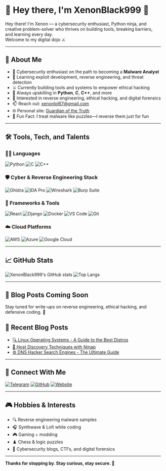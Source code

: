 # 🥷 Hey there, I'm XenonBlack999 🥷

Hey there! I'm Xenon — a cybersecurity enthusiast, Python ninja, and creative problem-solver who thrives on building tools, breaking barriers, and learning every day.  
Welcome to my digital dojo ⚔️

---

## 🚀 About Me
- 🧠 Cybersecurity enthusiast on the path to becoming a **Malware Analyst**
- 🔐 Learning exploit development, reverse engineering, and threat detection
- ⚔️ Currently building tools and systems to empower ethical hacking
- 🧰 Always upskilling in **Python**, **C**, **C++**, and more
- 🔐 Interested in reverse engineering, ethical hacking, and digital forensics
- 📫 Reach out: [xenonlol67@gmail.com](mailto:xenonlol67@gmail.com)
- 🌐 Personal site: [Guardian of the Truth](https://gurdian-of-the-turth.neocities.org/)
- 🧩 Fun Fact: I treat malware like puzzles—I reverse them just for fun


---

## 🛠️ Tools, Tech, and Talents

### 👨‍💻 Languages
![Python](https://img.shields.io/badge/-Python-333333?style=flat&logo=python)
![C](https://img.shields.io/badge/-C-333333?style=flat&logo=c)
![C++](https://img.shields.io/badge/-C%2B%2B-333333?style=flat&logo=c%2B%2B)


### 🛡️ Cyber & Reverse Engineering Stack
![Ghidra](https://img.shields.io/badge/-Ghidra-333333?style=flat&logo=data:image/png;base64,...)
![IDA Pro](https://img.shields.io/badge/-IDA%20Pro-333333?style=flat)
![Wireshark](https://img.shields.io/badge/-Wireshark-333333?style=flat&logo=wireshark)
![Burp Suite](https://img.shields.io/badge/-Burp%20Suite-333333?style=flat)

### 🧰 Frameworks & Tools
![React](https://img.shields.io/badge/-React-333333?style=flat&logo=react)
![Django](https://img.shields.io/badge/-Django-333333?style=flat&logo=django)
![Docker](https://img.shields.io/badge/-Docker-333333?style=flat&logo=docker)
![VS Code](https://img.shields.io/badge/-VS%20Code-333333?style=flat&logo=visual-studio-code)
![Git](https://img.shields.io/badge/-Git-333333?style=flat&logo=git)

### ☁️ Cloud Platforms
![AWS](https://img.shields.io/badge/-AWS-333333?style=flat&logo=amazon-aws)
![Azure](https://img.shields.io/badge/-Azure-333333?style=flat&logo=microsoft-azure)
![Google Cloud](https://img.shields.io/badge/-Google%20Cloud-333333?style=flat&logo=google-cloud)

---

## 📈 GitHub Stats
![XenonBlack999's GitHub stats](https://github-readme-stats.vercel.app/api?username=XenonBlack999&show_icons=true&theme=radical)
![Top Langs](https://github-readme-stats.vercel.app/api/top-langs/?username=XenonBlack999&layout=compact&theme=radical)

---

## 📝 Blog Posts Coming Soon
Stay tuned for write-ups on reverse engineering, ethical hacking, and defensive coding. 👀
## 📝 Recent Blog Posts
- [🔍 Linux Operating Systems - A Guide to the Best Distros](https://gurdian-of-the-turth.neocities.org/html/blogp/linux)
- [🔐 Host Discovery Techniques with Nmap](https://gurdian-of-the-turth.neocities.org/html/blogp/nmap_mm)
- [⚙️ DNS Hacker Search Engines - The Ultimate Guide](https://gurdian-of-the-turth.neocities.org/html/blogp/dns)


---

## 🔗 Connect With Me
[![Telegram](https://img.shields.io/badge/Telegram-%40xinxi3456-333333?style=flat&logo=telegram)](https://t.me/cyptonblack)
[![GitHub](https://img.shields.io/badge/GitHub-XenonBlack999-333333?style=flat&logo=github)](https://github.com/XenonBlack999)
[![Website](https://img.shields.io/badge/Website-Guardian%20of%20the%20Truth-333333?style=flat&logo=firefox-browser)](https://gurdian-of-the-turth.neocities.org/)

---

## 🎮 Hobbies & Interests
- 🔍 Reverse engineering malware samples
- 🎧 Synthwave & Lofi while coding
- 🎮 Gaming + modding
- ♟️ Chess & logic puzzles
- 📖 Cybersecurity blogs, CTFs, and digital forensics

---

**Thanks for stopping by. Stay curious, stay secure. 👾**
